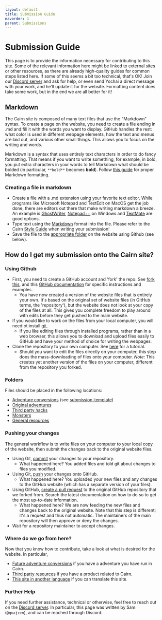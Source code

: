 ```yaml
---
layout: default
title: Submission Guide
navorder: 1
parent: Submissions
---
```


# Submission Guide

This page is to provide the information necessary for contributing to this site. Some of the relevant information here might be linked to external sites or other resources, as there are already high-quality guides for common steps listed here. If some of this seems a bit too technical, that's OK! Join our [Discord server](/discord-server) and ask for help, or even send Yochai a direct message with your work, and he'll update it for the website. Formatting content does take some work, but in the end we are all better for it!

## Markdown
The Cairn site is composed of many text files that use the "Markdown" syntax. To create a page on the website, you need to create a file ending in .md and fill it with the words you want to display. GitHub handles the rest: what color is used in different webpage elements, how the text and menus are laid out, and various other small things. This allows you to focus on the writing and words.

Markdown is a syntax that uses entirely text characters in order to do fancy formatting. That means if you want to write something, for example, in bold, you put extra characters in your words to tell Markdown what should be bolded (in particular, `**bold**` becomes **bold**). Follow [this guide](https://www.markdownguide.org/tools/jekyll/) for proper Markdown formatting. 

### Creating a file in markdown
 - Create a file with a .md extension using your favorite text editor. While programs like Microsoft Notepad and TextEdit on MacOS get the job done, there are editors out there that make writing markdown a breeze. An example is [GhostWriter](https://ghostwriter.kde.org/), [Notepad++](https://notepad-plus-plus.org/downloads/) on Windows and [TextMate](https://macromates.com/) are good options. 
 - Type text using the [Markdown](https://www.markdownguide.org/tools/jekyll/) format into the file. Please refer to the Cairn [Style Guide](/submissions/style-guide) when writing your submission!
 - Save the file to the [appropriate folder](#folders) on the website using Github (see below).
 
## How do I get my submission onto the Cairn site?
### Using Github

 - First, you need to create a GitHub account and 'fork' the repo. See [fork this](/hacks/fork-this/), and this [GitHub documentation](https://docs.github.com/en/get-started/quickstart/fork-a-repo) for specific instructions and examples.
   - You have now created a version of the website files that is entirely your own. It's based on the original set of website files (in GitHub terms, the 'repository'), but the website does not look at your copy of the files at all. This gives you complete freedom to play around with edits before they get pushed to the main website.
 - If you would like to work on the files from your local computer, you will need ot install [git](https://git-scm.com/downloads).
   - If you like editing files through installed programs, rather than in a web browser, this allows you to download and upload files easily to GitHub and have your method of choice for writing the webpages.
 - Clone the repository to your own computer. See [here](https://www.atlassian.com/git/tutorials/setting-up-a-repository/git-clone) for a tutorial.
   - Should you want to edit the files directly on your computer, this step does the mass-downloading of files onto your computer. *Note:* This creates yet another version of the files on your computer, different from the repository you forked. 

### Folders

Files should be placed in the following locations:
 - [Adventure conversions](/adventures/conversions) (see [submission-template](/submissions/submission-template))
 - [Original adventures](/adventures/originals)
 - [Third party hacks](/hacks/third-party/)
 - [Monsters](/resources/monsters/)
 - [General resources](/resources/)

### Pushing your changes
The general workflow is to write files on your computer to your local copy of the website, then submit the changes back to the original website files.

 - Using Git, [commit](https://www.atlassian.com/git/tutorials/saving-changes/git-commit) your changes to your repository.
   - What happened here? You added files and told git about changes to files you modified.
 - Using Git, [push](https://www.atlassian.com/git/tutorials/syncing) your changes onto GitHub.
   - What happened here? You uploaded your new files and any changes to the GitHub website (which has a separate version of your files).
 - Using GitHub, [create a pull request](https://docs.github.com/en/pull-requests/collaborating-with-pull-requests/proposing-changes-to-your-work-with-pull-requests/about-pull-requests) to the original GitHub repository that we forked from. Search the latest documentation on how to do so to get the most up-to-date information.
   - What happened here? We are now feeding the new files and changes back to the original website. Note that this step is different; it's a request and thus not automatic. The maintainers of the main repository will then approve or deny the changes.
 - Wait for a repository maintainer to accept changes.
 
### Where do we go from here?

Now that you know how to contribute, take a look at what is desired for the website. In particular,

 - [Future adventure conversions](/adventures/future-conversions/) if you have a adventure you have run in Cairn.
 - [Third party resources](/hacks/third-party/) if you have a product related to Cairn.
 - [This site in another language](/localizations/localization-guide) if you can translate this site.

### Further Help

If you need further assistance, technical or otherwise, feel free to reach out on the [Discord server](/discord-server). In particular, this page was written by Sam (`@quajzen`), and can be reached through Discord.
